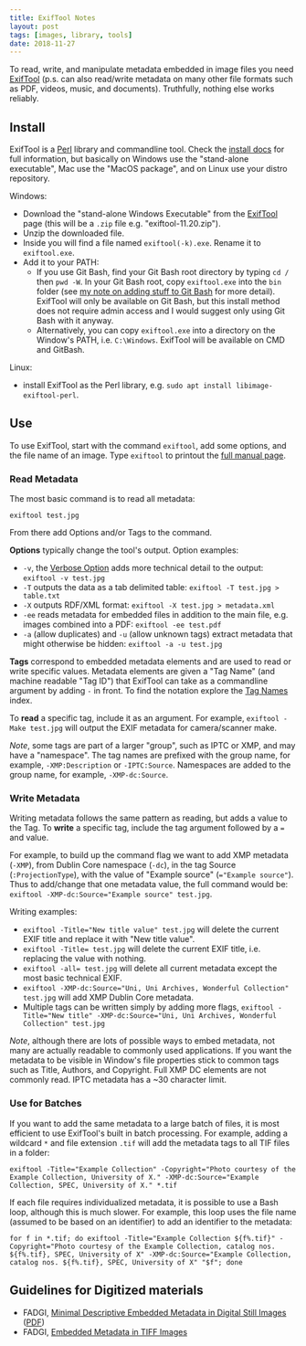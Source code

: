 ```yaml
---
title: ExifTool Notes
layout: post
tags: [images, library, tools]
date: 2018-11-27
---
```


To read, write, and manipulate metadata embedded in image files you need [ExifTool](https://sno.phy.queensu.ca/~phil/exiftool/) (p.s. can also read/write metadata on many other file formats such as PDF, videos, music, and documents). 
Truthfully, nothing else works reliably. 

## Install

ExifTool is a [Perl](https://www.perl.org/) library and commandline tool.
Check the [install docs](https://sno.phy.queensu.ca/~phil/exiftool/install.html) for full information, but basically on Windows use the "stand-alone executable", Mac use the "MacOS package", and on Linux use your distro repository.

Windows:

- Download the "stand-alone Windows Executable" from the [ExifTool](https://sno.phy.queensu.ca/~phil/exiftool/) page (this will be a `.zip` file e.g. "exiftool-11.20.zip").
- Unzip the downloaded file.
- Inside you will find a file named `exiftool(-k).exe`. Rename it to `exiftool.exe`.
- Add it to your PATH: 
    - If you use Git Bash, find your Git Bash root directory by typing `cd /` then `pwd -W`. In your Git Bash root, copy `exiftool.exe` into the `bin` folder (see [my note on adding stuff to Git Bash](https://evanwill.github.io/_drafts/notes/gitbash-windows.html) for more detail). ExifTool will only be available on Git Bash, but this install method does not require admin access and I would suggest only using Git Bash with it anyway.
    - Alternatively, you can copy `exiftool.exe` into a directory on the Window's PATH, i.e. `C:\Windows`. ExifTool will be available on CMD and GitBash.

Linux:

- install ExifTool as the Perl library, e.g. `sudo apt install libimage-exiftool-perl`.

## Use 

To use ExifTool, start with the command `exiftool`, add some options, and the file name of an image.
Type `exiftool` to printout the [full manual page](https://sno.phy.queensu.ca/~phil/exiftool/exiftool_pod.html).

### Read Metadata 

The most basic command is to read all metadata:

`exiftool test.jpg`

From there add Options and/or Tags to the command. 

**Options** typically change the tool's output. 
Option examples: 

- `-v`, the [Verbose Option](https://sno.phy.queensu.ca/~phil/exiftool/verbose.html) adds more technical detail to the output: `exiftool -v test.jpg`
- `-T` outputs the data as a tab delimited table: `exiftool -T test.jpg > table.txt`
- `-X` outputs RDF/XML format: `exiftool -X test.jpg > metadata.xml`
- `-ee` reads metadata for embedded files in addition to the main file, e.g. images combined into a PDF: `exiftool -ee test.pdf`
- `-a` (allow duplicates) and `-u` (allow unknown tags) extract metadata that might otherwise be hidden: `exiftool -a -u test.jpg`

**Tags** correspond to embedded metadata elements and are used to read or write specific values.
Metadata elements are given a "Tag Name" (and machine readable "Tag ID") that ExifTool can take as a commandline argument by adding `-` in front. 
To find the notation explore the [Tag Names](https://sno.phy.queensu.ca/~phil/exiftool/TagNames/index.html) index.

To **read** a specific tag, include it as an argument.
For example, `exiftool -Make test.jpg` will output the EXIF metadata for camera/scanner make. 

*Note*, some tags are part of a larger "group", such as IPTC or XMP, and may have a "namespace". 
The tag names are prefixed with the group name, for example, `-XMP:Description` or `-IPTC:Source`.
Namespaces are added to the group name, for example, `-XMP-dc:Source`. 

### Write Metadata 

Writing metadata follows the same pattern as reading, but adds a value to the Tag.
To **write** a specific tag, include the tag argument followed by a `=` and value.

For example, to build up the command flag we want to add XMP metadata (`-XMP`), from Dublin Core namespace (`-dc`), in the tag Source (`:ProjectionType`), with the value of "Example source" (`="Example source"`).
Thus to add/change that one metadata value, the full command would be:
`exiftool -XMP-dc:Source="Example source" test.jpg`.

Writing examples: 

- `exiftool -Title="New title value" test.jpg` will delete the current EXIF title and replace it with "New title value". 
- `exiftool -Title= test.jpg` will delete the current EXIF title, i.e. replacing the value with nothing.
- `exiftool -all= test.jpg` will delete all current metadata except the most basic technical EXIF.
- `exiftool -XMP-dc:Source="Uni, Uni Archives, Wonderful Collection" test.jpg` will add XMP Dublin Core metadata.
- Multiple tags can be written simply by adding more flags, `exiftool -Title="New title" -XMP-dc:Source="Uni, Uni Archives, Wonderful Collection" test.jpg`

*Note*, although there are lots of possible ways to embed metadata, not many are actually readable to commonly used applications. 
If you want the metadata to be visible in Window's file properties stick to common tags such as Title, Authors, and Copyright.
Full XMP DC elements are not commonly read.
IPTC metadata has a ~30 character limit. 

### Use for Batches

If you want to add the same metadata to a large batch of files, it is most efficient to use ExifTool's built in batch processing. 
For example, adding a wildcard `*` and file extension `.tif` will add the metadata tags to all TIF files in a folder:

```
exiftool -Title="Example Collection" -Copyright="Photo courtesy of the Example Collection, University of X." -XMP-dc:Source="Example Collection, SPEC, University of X." *.tif
```

If each file requires individualized metadata, it is possible to use a Bash loop, although this is much slower.
For example, this loop uses the file name (assumed to be based on an identifier) to add an identifier to the metadata:

```
for f in *.tif; do exiftool -Title="Example Collection ${f%.tif}" -Copyright="Photo courtesy of the Example Collection, catalog nos. ${f%.tif}, SPEC, University of X" -XMP-dc:Source="Example Collection, catalog nos. ${f%.tif}, SPEC, University of X" "$f"; done
```

## Guidelines for Digitized materials

- FADGI, [Minimal Descriptive Embedded Metadata in Digital Still Images](http://www.digitizationguidelines.gov/guidelines/digitize-core_embedded_metadata.html) ([PDF](http://www.digitizationguidelines.gov/guidelines/GuidelinesEmbeddedMetadata.pdf))
- FADGI, [Embedded Metadata in TIFF Images](http://www.digitizationguidelines.gov/guidelines/digitize-tiff.html)
